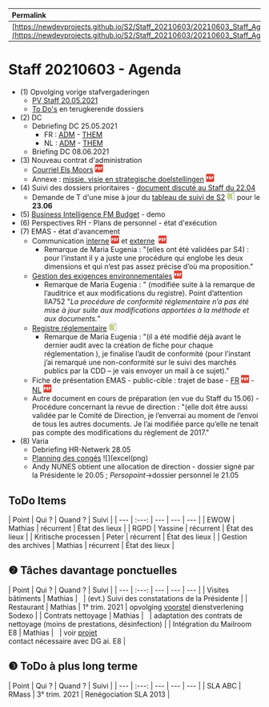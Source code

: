 <link rel="stylesheet" href="https://newdevprojects.github.io/S2/S2.css">
<link rel="stylesheet" href="S2.css">

&nbsp;

| Permalink |
| :--- |
| [https://newdevprojects.github.io/S2/Staff_20210603/20210603_Staff_Agenda.html](https://newdevprojects.github.io/S2/Staff_20210603/20210603_Staff_Agenda.html) | 

# Staff 20210603 - Agenda

* (1) Opvolging vorige stafvergaderingen
	* [PV Staff 20.05.2021](http://simp.ly/p/NX5QlF)
	* [To Do's](#todo) en terugkerende dossiers
* (2) DC 
	* Debriefing DC 25.05.2021
		* FR : [ADM](https://newdevprojects.github.io/S2/Staff/20210525_Adm_FR.pdf) - [THEM](https://newdevprojects.github.io/S2/Staff/20210525_Them_FR.pdf)
		* NL : [ADM](https://newdevprojects.github.io/S2/Staff/20210525_Adm_NL.pdf) - [THEM](https://newdevprojects.github.io/S2/Staff/20210525_Them_NL.pdf)
	* Briefing DC 08.06.2021
* (3) Nouveau contrat d'administration
	* [Courriel Els Moors](Mail_EMoors_20210526.pdf) ![](pdf.png)
	* Annexe : [missie, visie en strategische doelstellingen](Missie_visie_en_strategische_doelstellingen.pdf) ![](pdf.png)
* (4) Suivi des dossiers prioritaires - [document discuté au Staff du 22.04](https://newdevprojects.github.io/S2/Staff_20210422/Tableau_Suivi_dossiers_prioritaires_S2.pdf)
	* Demande de T d'une mise à jour du [tableau de suivi de S2](boordtabelprioriteiten.xlsx) ![](excel.png) pour le <b>23.06</b> 
* (5) [Business Intelligence FM Budget](Business_Intelligence_FM_Budget.md) - demo
* (6) Perspectives RH - Plans de personnel - état d'exécution
* (7) EMAS - état d'avancement
	* Communication [interne](Doc1_P09EFr_Communication_interne_FR_V2_opm_SJ.pdf) ![](pdf.png) et [externe](Doc2_P10Fr_Communication_externe_FR_opm_SJ.pdf) ![]() ![](pdf.png)
		* Remarque de Maria Eugenia : "(elles ont été validées par S4) : pour l’instant il y a juste une procédure qui englobe les deux dimensions et qui n’est pas assez précise d’où ma proposition."
	* [Gestion des exigences environnementales](Doc3_P05DFr_Gestion_des_exigences_environnementales_FR_V2.pdf) ![](pdf.png)
		* Remarque de Maria Eugenia : " (modifiée suite à la remarque de l’auditrice et aux modifications du registre). Point d’attention IIA752 "*La procédure de conformité réglementaire n’a pas été mise à jour suite aux modifications apportées à la méthode et aux documents.*"
	* [Registre réglementaire](Doc4_Registre_reglementaire.xlsx) ![](excel.png)
		* Remarque de Maria Eugenia : "(il a été modifié déjà avant le dernier audit avec la création de fiche pour chaque réglementation ), je finalise l’audit de conformité (pour l’instant j’ai remarqué une non-conformité sur le suivi des marchés publics par la CDD – je vais envoyer un mail à ce sujet)."
	* Fiche de présentation EMAS - public-cible : trajet de base - [FR](EMAS_Fiche_accueil_FR.pdf) ![](pdf.png) - [NL](EMAS_Fiche_accueil_NL.pdf) ![](pdf.png)
	* Autre document en cours de préparation (en vue du Staff du 15.06) - Procédure concernant la revue de direction : "(elle doit être aussi validée par le Comité de Direction, je l’enverrai au moment de l’envoi de tous les autres documents. Je l’ai modifiée parce qu’elle ne tenait pas compte des modifications du règlement de 2017."
* (8) Varia
	* Debriefing HR-Netwerk 28.05
	* [Planning des congés](Vakantieperiodes_2021.xlsx) ![](excel(png) 
	* Andy NUNES obtient une allocation de direction - dossier signé par la Présidente le 20.05 ; *Persopoint*&rarr;dossier personnel le 21.05

<a name="todo"> </a>

## ToDo Items

| Point | Qui ? | Quand ? | Suivi |
| --- | :---: | --- | --- | --- |
| EWOW | Mathias | récurrent | &Eacute;tat des lieux |
| RGPD | Yassine | récurrent | &Eacute;tat des lieux |
| Kritische processen | Peter | récurrent | &Eacute;tat des lieux |
| Gestion des archives | Mathias | récurrent | &Eacute;tat des lieux |

## &#10103; Tâches davantage ponctuelles

| Point | Qui ? | Quand ? | Suivi |
| --- | :---: | --- | --- | --- |
| Visites bâtiments | Mathias | &nbsp; | (evt.) Suivi des constatations de la Présidente |
| Restaurant | Mathias | 1° trim. 2021 | opvolging [voorstel](https://newdevprojects.github.io/S2/Staff_20210107/20210107_Sodexo_aangepaste_werking.pdf) dienstverlening Sodexo |
| Contrats nettoyage | Mathias | &nbsp; | adaptation des contrats de nettoyage (moins de prestations, désinfection) |
| Intégration du Mailroom E8 | Mathias | &nbsp; | voir [projet](https://newdevprojects.github.io/S2/Staff_20210204/Nota_verzendingsdienst_E8.pdf)<br>contact nécessaire avec DG ai. E8 |

## &#10104; ToDo à plus long terme

| Point | Qui ? | Quand ? | Suivi |
| --- | :---: | --- | --- | --- |
| SLA ABC | RMass | 3° trim. 2021 | Renégociation SLA 2013 |
